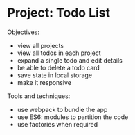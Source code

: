 # Project: Todo List

Objectives:

- view all projects
- view all todos in each project
- expand a single todo and edit details
- be able to delete a todo card
- save state in local storage
- make it responsive

Tools and techniques:

- use webpack to bundle the app
- use ES6: modules to partition the code
- use factories when required
